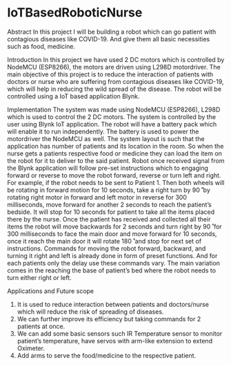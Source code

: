 # IoTBasedRoboticNurse

Abstract
In this project I will be building a robot which can go patient with contagious diseases like COVID-19. And give them all basic necessities such as food, medicine.

Introduction
In this project we have used 2 DC motors which is controlled by NodeMCU (ESP8266), the motors are driven using L298D motordriver. The main objective of this project is to reduce the interaction of patients with doctors or nurse who are suffering from contagious diseases like COVID-19, which will help in reducing the wild spread of the disease. The robot will be controlled using a IoT based application Blynk.

Implementation
The system was made using NodeMCU (ESP8266), L298D which is used to control the 2 DC motors. The system is controlled by the user using Blynk IoT application. The robot will have a battery pack which will enable it to run independently. The battery is used to power the motordriver the NodeMCU as well. The system layout is such that the application has number of patients and its location in the room. So when the nurse gets a patients respective food or medicine they can load the item on the robot for it to deliver to the said patient. Robot once received signal from the Blynk application will follow pre-set instructions which to engaging forward or reverse to move the robot forward, reverse or turn left and right. For example, if the robot needs to be sent to Patient 1. Then both wheels will be rotating in forward motion for 10 seconds, take a right turn by 90 ̊ by rotating right motor in forward and left motor in reverse for 300 milliseconds, move forward for another 2 seconds to reach the patient’s bedside. It will stop for 10 seconds for patient to take all the items placed there by the nurse. Once the patient has received and collected all their items the robot will move backwards for 2 seconds and turn right by 90 ̊ for 300 milliseconds to face the main door and move forward for 10 seconds, once it reach the main door it will rotate 180 ̊ and stop for next set of instructions. Commands for moving the robot forward, backward, and turning it right and left is already done in form of preset functions. And for each patients only the delay use these commands vary. The main variation comes in the reaching the base of patient’s bed where the robot needs to turn either right or left.

Applications and Future scope
1) It is used to reduce interaction between patients and doctors/nurse
which will reduce the risk of spreading of diseases.
2) We can further improve its efficiency but taking commands for 2
patients at once.
3) We can add some basic sensors such IR Temperature sensor to
monitor patient’s temperature, have servos with arm-like extension
to extend Oximeter.
4) Add arms to serve the food/medicine to the respective patient.
